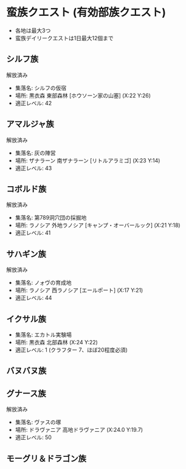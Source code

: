 # 蛮族クエスト (有効部族クエスト)

- 各地は最大3つ
- 蛮族デイリークエストは1日最大12個まで

## シルフ族

解放済み

- 集落名: シルフの仮宿
- 場所: 黒衣森 東部森林 [ホウソーン家の山塞] (X:22 Y:26)
- 適正レベル: 42

## アマルジャ族

解放済み

- 集落名: 灰の陣営
- 場所: ザナラーン 南ザナラーン [リトルアラミゴ] (X:23 Y:14)
- 適正レベル: 43

## コボルド族

解放済み

- 集落名: 第789洞穴団の採掘地
- 場所: ラノシア 外地ラノシア [キャンプ・オーバールック] (X:21 Y:18)
- 適正レベル: 41

## サハギン族

解放済み

- 集落名: ノォヴの育成地
- 場所: ラノシア 西ラノシア [エールポート] (X:17 Y:21)
- 適正レベル: 44

## イクサル族

- 集落名: エカトル実験場
- 場所: 黒衣森 北部森林 (X:24 Y:22)
- 適正レベル: 1 (クラフター 7、ほぼ20程度必須)

## バヌバヌ族

## グナース族

解放済み

- 集落名: ヴァスの塚
- 場所: ドラヴァニア 高地ドラヴァニア (X:24.0 Y:19.7)
- 適正レベル: 50

## モーグリ＆ドラゴン族

